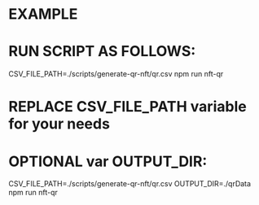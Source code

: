 # EXAMPLE 
# RUN SCRIPT AS FOLLOWS: 
CSV_FILE_PATH=./scripts/generate-qr-nft/qr.csv npm run nft-qr
# REPLACE CSV_FILE_PATH variable for your needs
# OPTIONAL var OUTPUT_DIR:
CSV_FILE_PATH=./scripts/generate-qr-nft/qr.csv OUTPUT_DIR=./qrData npm run nft-qr
